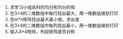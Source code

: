 1. 求学习小组各科的均分和均分的和
2. 在3*4的二维数组中每行找出最大，用一维数组储存打印
3. 在m*n矩阵找出最大最小值，求出差
4. 在3*4的二维数组中每列找出最小，用一维数组储存打印
5. 输入4*4矩阵，判段矩阵是否对称

